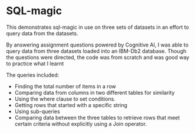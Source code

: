 # SQL-magic
This demonstrates sql-magic in use on three sets of datasets in an effort to query data from the datasets.

By answering assignment questions powered by Cognitive AI, I was able to query data from three datasets loaded into an IBM-Db2 database. 
Though the questions were directed, the code was from scratch and was good way to practice what I learnt

The queries included:
- Finding the total number of items in a row
- Comparing data from columns in two different tables for similarity
- Using the where clause to set conditions.
- Getting rows that started with a specific string
- Using sub-queries
- Comparing data between the three tables to retrieve rows that meet certain criteria without explicitly using a Join operator.
